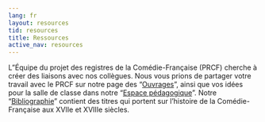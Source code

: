 ```yaml
---
lang: fr
layout: resources
tid: resources
title: Ressources
active_nav: resources
---
```

L&rdquo;&Eacute;quipe du projet des registres de la Com&eacute;die-Fran&ccedil;aise (PRCF) cherche &agrave; cr&eacute;er des liaisons avec nos collègues. Nous vous prions de partager votre travail avec le PRCF sur notre page des &ldquo;[Ouvrages](ouvrages)&rdquo;, ainsi que vos id&eacute;es pour la salle de classe dans notre &ldquo;[Espace p&eacute;dagogique](espace-pedagogique)&rdquo;. Notre &ldquo;[Bibliographie](bibliographie)&rdquo; contient des titres qui portent sur l&rsquo;histoire de la Com&eacute;die-Fran&ccedil;aise aux XVIIe et XVIIIe si&egrave;cles.